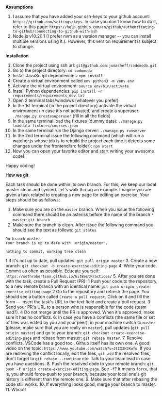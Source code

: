 **Assumptions**
1. I assume that you have added your ssh-keys to your github account: `https://github.com/settings/keys`. In case you don't know how to do it, refer to this page: `https://help.github.com/en/github/authenticating-to-github/connecting-to-github-with-ssh`
2. Node.js v10.20.1 (I prefer nvm as a version manager -- you can install multiple versions using it.). However, this version requirement is subject to change.

**Installation**
1. Clone the project using ssh url: `git@github.com:jumasheff/codomodo.git`
2. Go to the project directory: `cd codomodo`
3. Install JavaScript dependencies: `npm install`
4. Create a virtual environment called `env`: `python3 -m venv env`
5. Activate the virtual environment: `source env/bin/activate`
6. Install Python dependencies: `pip install -r requirements/requirements_dev.txt`
7. Open 2 terminal tabs/windows (whatever you prefer)
8. In the 1st terminal (in the project directory) activate the virtual environment (in case it's not activated) and create a superuser: `./manage.py createsuperuser` (fill in all the fields)
9. In the same terminal load the fixtures (dummy data): `./manage.py loaddata fixtures/courses.json`
10. In the same terminal run the Django server: `./manage.py runserver`
11. In the 2nd terminal issue the following command (which will run a watcher.js whose job is to rebuild the project each time it detects some changes under the frontend/src folder): `npm start`
12. Now you can open your favorite editor and start writing your awesome code!

Happy coding!

**How we git**

Each task should be done within its own branch. For this, we keep our local master clean and synced. Let's walk throug an example. Imagine you are given a task related to creating a new page for editing an exercise. Your steps should be as follows:
1. Make sure you are on the `master` branch. When you issue the following command there should be an asterisk before the name of the branch `* master`: `git branch`
2. Make sure the branch is clean. After issue the following command you should see the text as follows: `git status`
```
On branch master
Your branch is up to date with 'origin/master'.

nothing to commit, working tree clean
```
  1 If it's not up to date, pull updates: `git pull origin master`
3. Create a new branch: `git checkout -b create-exercise-editing-page`
4. Write your code. Commit as often as possible. Educate yourself: `https://sethrobertson.github.io/GitBestPractices/`
5. After you are done with the task, create a Pull Request (PR):
  1 Push your code to the repository, to a new remote branch with an identical name: `git push origin create-exercise-editing-page`
  2 Go to the repository and refresh the page. You should see a button called `Create a pull request`. Click on it and fill the form –– insert the task's URL to the text field and create a pull request.
  3 Send your PR's URL to a person who is responsible for the code (team lead?).
  4 Do not merge until the PR is approved. When it's approved, make sure it has no conflicts.
6. In case you have a conflicts (the same file or set of files was edited by you and your peer), in your machine switch to `master` (please, make sure that you are really on `master`), pull updates (`git pull origin master`) and go to your branch: `git checkout create-exercise-editing-page` and rebase from master: `git rebase master`.
7. Resolve conflicts. VSCode has a good tool, Github itself has its own one. A good video on the topic: `https://www.youtube.com/watch?v=JtIX3HJKwfo`. If you are resloving the conflict locally, edit the files, `git add` the resolved files, don't forget to `git rebase --continue` etc. Talk to your team lead in case you have questions.
8. Push the resolved code to your remote branch: `git push -f origin create-exercise-editing-page`. See `-f`? It means `force`, that is, you should force-push to your branch, because your local one's git history is different than the remote one.
9. Make sure that after rebasing the code still works.
10. If everything looks good, merge your branch to master.
11. Whoot!
